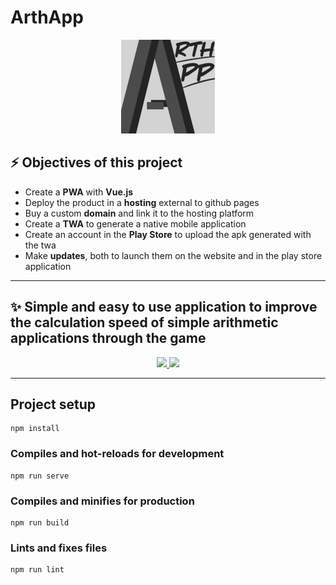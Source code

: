 # ArthApp

<p align="center">
	<img src="https://github.com/cpl121/ArthApp/blob/master/public/img/icons/ms-icon-150x150.png"/>
</p>

## ⚡ Objectives of this project 

- Create a **PWA** with **Vue.js**
- Deploy the product in a **hosting** external to github pages
- Buy a custom **domain** and link it to the hosting platform
- Create a **TWA** to generate a native mobile application
- Create an account in the **Play Store** to upload the apk generated with the twa
- Make **updates**, both to launch them on the website and in the play store application
---
✨ Simple and easy to use application to improve the calculation speed of simple arithmetic applications through the game
---
<p align="center">
<a href="https://www.cpl-121.com">
    <img src="https://img.icons8.com/material-outlined/30/689d6a/web.png"/>
  </a>
<a href="https://github.com/cpl121/cpl121/blob/main/Cesar_CV.pdf">
    <img src="https://img.icons8.com/material-outlined/30/689d6a/parse-from-clipboard.png"/>
  </a>

</p>

---

## Project setup
```
npm install
```

### Compiles and hot-reloads for development
```
npm run serve
```

### Compiles and minifies for production
```
npm run build
```

### Lints and fixes files
```
npm run lint
```

